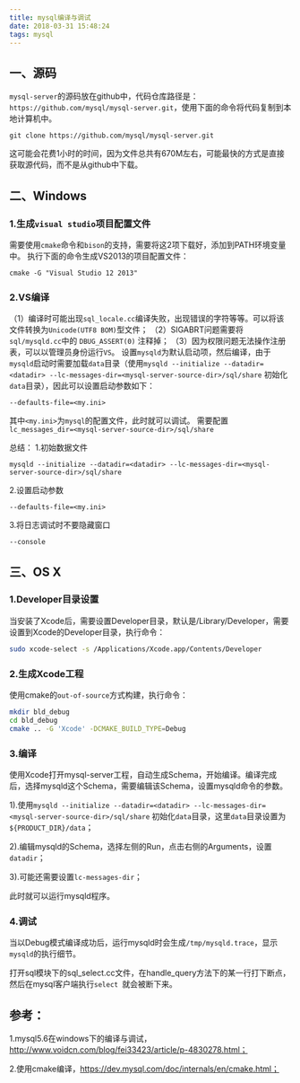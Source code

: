 ```yaml
---
title: mysql编译与调试
date: 2018-03-31 15:48:24
tags: mysql
---
```


## 一、源码

`mysql-server`的源码放在github中，代码仓库路径是：`https://github.com/mysql/mysql-server.git`，使用下面的命令将代码复制到本地计算机中。

```
git clone https://github.com/mysql/mysql-server.git
```
这可能会花费1小时的时间，因为文件总共有670M左右，可能最快的方式是直接获取源代码，而不是从github中下载。



## 二、Windows

### 1.生成`visual studio`项目配置文件

需要使用`cmake`命令和`bison`的支持，需要将这2项下载好，添加到PATH环境变量中。
执行下面的命令生成VS2013的项目配置文件：
```
cmake -G "Visual Studio 12 2013"
```
### 2.VS编译
（1）编译时可能出现`sql_locale.cc`编译失败，出现错误的字符等等。可以将该文件转换为`Unicode(UTF8 BOM)`型文件；
（2）SIGABRT问题需要将`sql/mysqld.cc`中的 `DBUG_ASSERT(0)` 注释掉；
（3）因为权限问题无法操作注册表，可以以管理员身份运行`VS`。
设置`mysqld`为默认启动项，然后编译，由于`mysqld`启动时需要加载`data`目录（使用`mysqld --initialize --datadir=<datadir> --lc-messages-dir=<mysql-server-source-dir>/sql/share` 初始化`data`目录），因此可以设置启动参数如下：
```
--defaults-file=<my.ini>
```
其中`<my.ini>`为`mysql`的配置文件，此时就可以调试。
需要配置`lc_messages_dir=<mysql-server-source-dir>/sql/share`

总结：
1.初始数据文件
```
mysqld --initialize --datadir=<datadir> --lc-messages-dir=<mysql-server-source-dir>/sql/share
```
2.设置启动参数
```
--defaults-file=<my.ini>
```
3.将日志调试时不要隐藏窗口
```
--console
```



## 三、OS X

### 1.Developer目录设置

当安装了Xcode后，需要设置Developer目录，默认是/Library/Developer，需要设置到Xcode的Developer目录，执行命令：

```sh
sudo xcode-select -s /Applications/Xcode.app/Contents/Developer
```

###  2.生成Xcode工程

使用cmake的`out-of-source`方式构建，执行命令：

```sh
mkdir bld_debug
cd bld_debug
cmake .. -G 'Xcode' -DCMAKE_BUILD_TYPE=Debug
```

### 3.编译

使用Xcode打开mysql-server工程，自动生成Schema，开始编译。编译完成后，选择mysqld这个Schema，需要编辑该Schema，设置mysqld命令的参数。

1).使用`mysqld --initialize --datadir=<datadir> --lc-messages-dir=<mysql-server-source-dir>/sql/share` 初始化`data`目录，这里`data`目录设置为`${PRODUCT_DIR}/data`；

2).编辑mysqld的Schema，选择左侧的Run，点击右侧的Arguments，设置`datadir`；

3).可能还需要设置`lc-messages-dir`；

此时就可以运行mysqld程序。

### 4.调试

当以Debug模式编译成功后，运行mysqld时会生成`/tmp/mysqld.trace`，显示`mysqld`的执行细节。



打开sql模块下的sql_select.cc文件，在handle_query方法下的某一行打下断点，然后在mysql客户端执行`select `就会被断下来。

## 参考：

1.mysql5.6在windows下的编译与调试，http://www.voidcn.com/blog/fei33423/article/p-4830278.html；

2.使用cmake编译，https://dev.mysql.com/doc/internals/en/cmake.html；